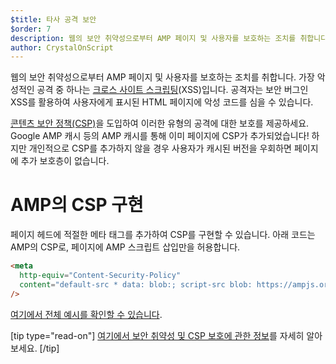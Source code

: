 ```yaml
---
$title: 타사 공격 보안
$order: 7
description: 웹의 보안 취약성으로부터 AMP 페이지 및 사용자를 보호하는 조치를 취합니다
author: CrystalOnScript
---
```


웹의 보안 취약성으로부터 AMP 페이지 및 사용자를 보호하는 조치를 취합니다. 가장 악성적인 공격 중 하나는 [크로스 사이트 스크립팅](https://www.google.com/about/appsecurity/learning/xss/)(XSS)입니다. 공격자는 보안 버그인 XSS를 활용하여 사용자에게 표시된 HTML 페이지에 악성 코드를 심을 수 있습니다.

<a class="" href="https://csp.withgoogle.com/docs/index.html">콘텐츠 보안 정책(CSP)</a>을 도입하여 이러한 유형의 공격에 대한 보호를 제공하세요. Google AMP 캐시 등의 AMP 캐시를 통해 이미 페이지에 CSP가 추가되었습니다! 하지만 개인적으로 CSP를 추가하지 않을 경우 사용자가 캐시된 버전을 우회하면 페이지에 추가 보호층이 없습니다.

# AMP의 CSP 구현

페이지 헤드에 적절한 메타 태그를 추가하여 CSP를 구현할 수 있습니다. 아래 코드는 AMP의 CSP로, 페이지에 AMP 스크립트 삽입만을 허용합니다.

```html
<meta
  http-equiv="Content-Security-Policy"
  content="default-src * data: blob:; script-src blob: https://ampjs.org/v0.js https://ampjs.org/v0/ https://ampjs.org/viewer/ https://ampjs.org/rtv/; object-src 'none'; style-src 'unsafe-inline' https://ampjs.org/rtv/ https://cdn.materialdesignicons.com https://cloud.typography.com https://fast.fonts.net https://fonts.googleapis.com https://maxcdn.bootstrapcdn.com https://p.typekit.net https://use.fontawesome.com https://use.typekit.net; report-uri https://csp-collector.appspot.com/csp/amp"
/>
```

[여기에서 전체 예시를 확인할 수 있습니다](https://github.com/ampproject/amphtml/blob/main/examples/csp.amp.html).

[tip type="read-on"] [여기에서 보안 취약성 및 CSP 보호에 관한 정보](https://developer.mozilla.org/en-US/docs/Web/HTTP/CSP)를 자세히 알아보세요. [/tip]
